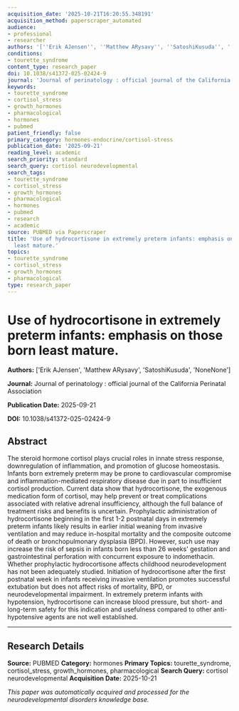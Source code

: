 ```yaml
---
acquisition_date: '2025-10-21T16:20:55.348191'
acquisition_method: paperscraper_automated
audience:
- professional
- researcher
authors: '[''Erik AJensen'', ''Matthew ARysavy'', ''SatoshiKusuda'', ''NoneNone'']'
conditions:
- tourette_syndrome
content_type: research_paper
doi: 10.1038/s41372-025-02424-9
journal: 'Journal of perinatology : official journal of the California Perinatal Association'
keywords:
- tourette_syndrome
- cortisol_stress
- growth_hormones
- pharmacological
- hormones
- pubmed
patient_friendly: false
primary_category: hormones-endocrine/cortisol-stress
publication_date: '2025-09-21'
reading_level: academic
search_priority: standard
search_query: cortisol neurodevelopmental
search_tags:
- tourette_syndrome
- cortisol_stress
- growth_hormones
- pharmacological
- hormones
- pubmed
- research
- academic
source: PUBMED via Paperscraper
title: 'Use of hydrocortisone in extremely preterm infants: emphasis on those born
  least mature.'
topics:
- tourette_syndrome
- cortisol_stress
- growth_hormones
- pharmacological
type: research_paper
---
```


# Use of hydrocortisone in extremely preterm infants: emphasis on those born least mature.

**Authors:** ['Erik AJensen', 'Matthew ARysavy', 'SatoshiKusuda', 'NoneNone']

**Journal:** Journal of perinatology : official journal of the California Perinatal Association

**Publication Date:** 2025-09-21

**DOI:** 10.1038/s41372-025-02424-9

## Abstract

The steroid hormone cortisol plays crucial roles in innate stress response, downregulation of inflammation, and promotion of glucose homeostasis. Infants born extremely preterm may be prone to cardiovascular compromise and inflammation-mediated respiratory disease due in part to insufficient cortisol production. Current data show that hydrocortisone, the exogenous medication form of cortisol, may help prevent or treat complications associated with relative adrenal insufficiency, although the full balance of treatment risks and benefits is uncertain. Prophylactic administration of hydrocortisone beginning in the first 1-2 postnatal days in extremely preterm infants likely results in earlier initial weaning from invasive ventilation and may reduce in-hospital mortality and the composite outcome of death or bronchopulmonary dysplasia (BPD). However, such use may increase the risk of sepsis in infants born less than 26 weeks' gestation and gastrointestinal perforation with concurrent exposure to indomethacin. Whether prophylactic hydrocortisone affects childhood neurodevelopment has not been adequately studied. Initiation of hydrocortisone after the first postnatal week in infants receiving invasive ventilation promotes successful extubation but does not affect risks of mortality, BPD, or neurodevelopmental impairment. In extremely preterm infants with hypotension, hydrocortisone can increase blood pressure, but short- and long-term safety for this indication and usefulness compared to other anti-hypotensive agents are not well established.

---

## Research Details

**Source:** PUBMED
**Category:** hormones
**Primary Topics:** tourette_syndrome, cortisol_stress, growth_hormones, pharmacological
**Search Query:** cortisol neurodevelopmental
**Acquisition Date:** 2025-10-21

*This paper was automatically acquired and processed for the neurodevelopmental disorders knowledge base.*
